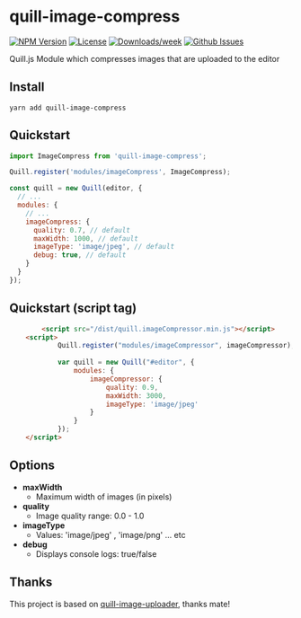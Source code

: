 # quill-image-compress
<!-- [START badges] -->
[![NPM Version](https://img.shields.io/npm/v/quill-image-compress.svg)](https://www.npmjs.com/package/quill-image-compress) 
[![License](https://img.shields.io/npm/l/quill-image-compress.svg)](https://github.com/benwinding/quill-image-compress/blob/master/LICENSE) 
[![Downloads/week](https://img.shields.io/npm/dm/quill-image-compress.svg)](https://www.npmjs.com/package/quill-image-compress) 
[![Github Issues](https://img.shields.io/github/issues/benwinding/quill-image-compress.svg)](https://github.com/benwinding/quill-image-compress)
<!-- [END badges] -->

Quill.js Module which compresses images that are uploaded to the editor 

## Install
`yarn add quill-image-compress`

## Quickstart

``` js
import ImageCompress from 'quill-image-compress';

Quill.register('modules/imageCompress', ImageCompress);

const quill = new Quill(editor, {
  // ...
  modules: {
    // ...
    imageCompress: {
      quality: 0.7, // default
      maxWidth: 1000, // default
      imageType: 'image/jpeg', // default
      debug: true, // default
    }
  }
});

```

## Quickstart (script tag)

``` html
		<script src="/dist/quill.imageCompressor.min.js"></script>
    <script>
			Quill.register("modules/imageCompressor", imageCompressor);
			
			var quill = new Quill("#editor", {
				modules: {
					imageCompressor: {
						quality: 0.9,
						maxWidth: 3000,
						imageType: 'image/jpeg'
					}
				}
			});
    </script>
```

## Options

- **maxWidth**
  - Maximum width of images (in pixels)
- **quality** 
  - Image quality range: 0.0 - 1.0
- **imageType**
  - Values: 'image/jpeg' , 'image/png' ... etc
- **debug**
  - Displays console logs: true/false

## Thanks
This project is based on [quill-image-uploader](https://github.com/NoelOConnell/quill-image-uploader), thanks mate!

